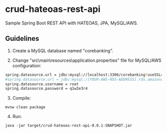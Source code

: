 # crud-hateoas-rest-api
Sample Spring Boot REST API with HATEOAS, JPA, MySQL/AWS.

## Guidelines
1. Create a MySQL database named "corebanking".

2. Change "src\main\resources\application.properties" file for MySQL/AWS configuration:
```bash
spring.datasource.url = jdbc:mysql://localhost:3306/corebanking?useSSL=false
#spring.datasource.url = jdbc:mysql:/[YOUR-AWS-RDS-ADDRESS].rds.amazonaws.com:3306/corebanking?useSSL=false
spring.datasource.username = root
spring.datasource.password = q1w2e3r4
```

3. Compile:
```
mvnw clean package
```

4. Run:
```
java -jar target/crud-hateoas-rest-api-0.0.1-SNAPSHOT.jar
```
